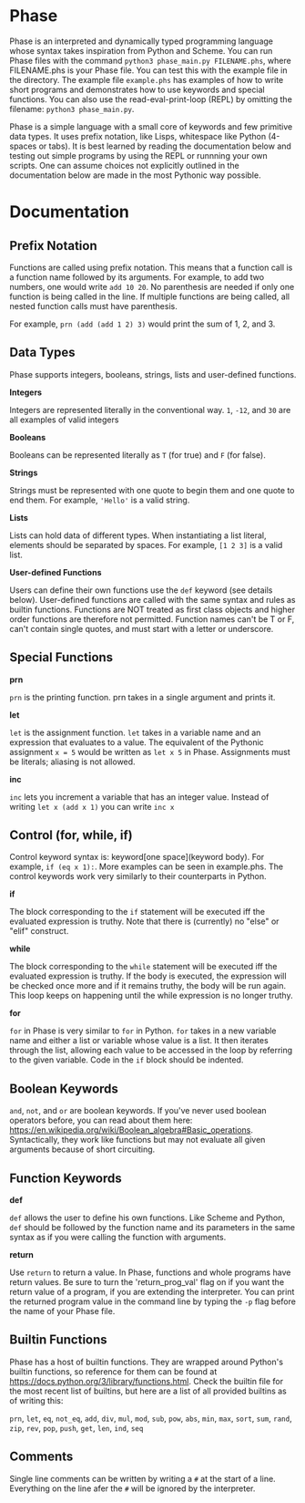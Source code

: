 # Phase
Phase is an interpreted and dynamically typed programming language whose syntax takes inspiration from Python and Scheme.
You can run Phase files with the command `python3 phase_main.py FILENAME.phs`, where FILENAME.phs is your Phase file. You can test this with the example file in the directory. The example file `example.phs` has examples of how to write short programs and demonstrates how to use keywords and special functions. You can also use the read-eval-print-loop (REPL) by omitting the filename: 
`python3 phase_main.py`. 

Phase is a simple language with a small core of keywords and few primitive data types. It uses prefix notation, like Lisps, whitespace like Python (4-spaces or tabs). It is best learned by reading the documentation below and testing out simple programs by using the REPL or runnning your own scripts. One can assume choices not explicitly outlined in the documentation below are made in the most Pythonic way possible.

# Documentation

## Prefix Notation

Functions are called using prefix notation. This means that a function call is a function name followed by its arguments.
For example, to add two numbers, one would write `add 10 20`. No parenthesis are needed if only one function is being called in the line. If multiple functions are being called, all nested function calls must have parenthesis. 

For example, `prn (add (add 1 2) 3)` would print the sum of 1, 2, and 3.

## Data Types

Phase supports integers, booleans, strings, lists and user-defined functions.

**Integers**

Integers are represented literally in the conventional way. `1`, `-12`, and `30` are all examples of valid integers

**Booleans**

Booleans can be represented literally as `T` (for true) and `F` (for false). 

**Strings**

Strings must be represented with one quote to begin them and one quote to end them. For example, `'Hello'` is a valid string.

**Lists**

Lists can hold data of different types. When instantiating a list literal, elements should be separated by spaces. For example, `[1 2 3]` is a valid list.

**User-defined Functions**

Users can define their own functions use the `def` keyword (see details below). User-defined functions are called with the same syntax and rules as builtin functions. Functions are NOT treated as first class objects and higher order functions are therefore not permitted. Function names can't be T or F, can't contain single quotes, and must start with a letter or underscore.

## Special Functions 
**prn**

`prn` is the printing function. prn takes in a single argument and prints it.

**let**

`let` is the assignment function. `let` takes in a variable name and an expression that evaluates to a value. The equivalent of the Pythonic assignment `x = 5` would be written as `let x 5` in Phase. Assignments must be literals; aliasing is not allowed.

**inc**

`inc` lets you increment a variable that has an integer value. Instead of writing `let x (add x 1)` you can write `inc x`

## Control (for, while, if)
Control keyword syntax is: keyword[one space]<open paren>(keyword body)<close paren>. For example, `if (eq x 1):`. More examples can be seen in example.phs. The control keywords work very similarly to their counterparts in Python.

**if**

The block corresponding to the `if` statement will be executed iff the evaluated expression is truthy. Note that there is (currently) no "else" or "elif" construct.

**while**

The block corresponding to the `while` statement will be executed iff the evaluated expression is truthy. If the body is executed, the expression will be checked once more and if it remains truthy, the body will be run again. This loop keeps on happening until the while expression is no longer truthy.

**for**

`for` in Phase is very similar to `for` in Python. `for` takes in a new variable name and either a list or variable whose value is a list. It then iterates through the list, allowing each value to be accessed in the loop by referring to the given variable. Code in the `if` block should be indented.


## Boolean Keywords
`and`, `not`, and `or` are boolean keywords. If you've never used boolean operators before, you can read about them here: https://en.wikipedia.org/wiki/Boolean_algebra#Basic_operations. Syntactically, they work like functions but may not evaluate all given arguments because of short circuiting.

## Function Keywords
**def**

`def` allows the user to define his own functions. Like Scheme and Python, `def` should be followed by the function name and its parameters in the same syntax as if you were calling the function with arguments.

**return**

Use `return` to return a value. In Phase, functions and whole programs have return values. Be sure to turn the 'return_prog_val' flag on if you want the return value of a program, if you are extending the interpreter. You can print the returned program value in the command line by typing the `-p` flag before the name of your Phase file.

## Builtin Functions
Phase has a host of builtin functions. They are wrapped around Python's builtin functions, so reference for them can be found at https://docs.python.org/3/library/functions.html. Check the builtin file for the most recent list of builtins, but here are a list of all provided builtins as of writing this:

`prn`, `let`, `eq`, `not_eq`, `add`, `div`, `mul`, `mod`, `sub`, `pow`, `abs`, `min`, `max`, `sort`, `sum`, `rand`, `zip`, `rev`, `pop`, `push`, `get`, `len`, `ind`, `seq`

## Comments
Single line comments can be written by writing a `#` at the start of a line. Everything on the line afer the `#` will be ignored by the interpreter.

